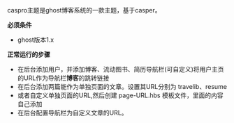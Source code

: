 caspro主题是ghost博客系统的一款主题，基于casper。

**必须条件**
- ghost版本1.x

**正常运行的步骤**

- 在后台添加用户，并添加博客、流动图书、简历导航栏(可自定义)将用户主页的URL作为导航栏**博客**的跳转链接
- 在后台添加两篇能作为单独页面的文章。设置其URL分别为 travelib、resume
- 或者自定义单独页面的URL,然后创建 page-URL.hbs 模板文件，里面的内容自己添加
- 在后台配置导航栏为自定义文章的URL。